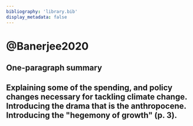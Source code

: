 ```yaml
---
bibliography: 'library.bib'
display_metadata: false
---
```


# @Banerjee2020

## One-paragraph summary

Explaining some of the spending, and policy changes necessary for tackling climate change. Introducing the drama that is the anthropocene. Introducing the "hegemony of growth" (p. 3).
---